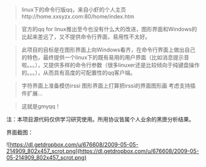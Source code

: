 > linux下的命令行版qq，来自小虾的个人主页http://home.xxsyzx.com:80/home/index.htm

> 官方的qq for linux推出至今也没有什么大的改进，图形界面和Windows的比起来差远了，又不提供命令行界面，易用性不太好。

> 此项目的目标是在图形界面上向Windows看齐，在命令行界面上做出自己的特色，最终提供一个linux下的既有易用的用户界面（比如消息提示音啦。。。），又提供多样的命令行参数（很多linuxer还是比较倾向于纯键盘操作的。。。），从而具有高度的可配置性的qq客户端。

> 字符界面上准备模仿irssi
> 图形界面上打算把irssi的界面图形画
> 考虑支持插件扩展...

> 这就是gmyqq！

注：本项目源代码仅供学习研究使用。所用协议皆属个人业余的黑匣分析结果。


界面截图：

![https://dl.getdropbox.com/u/676608/2009-05-05-214909_802x457_scrot.png](https://dl.getdropbox.com/u/676608/2009-05-05-214909_802x457_scrot.png)